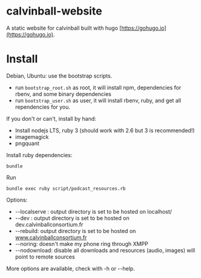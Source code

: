# calvinball-website
A static website for calvinball built with hugo [https://gohugo.io](https://gohugo.io).

# Install

Debian, Ubuntu: use the bootstrap scripts.
- run `bootstrap_root.sh` as root, it will install npm, dependencies for rbenv, and some binary dependencies
- run `bootstrap_user.sh` as user, it will install rbenv, ruby, and get all rependencies for you.

If you don't or can't, install by hand:

- Install nodejs LTS, ruby 3 (should work with 2.6 but 3 is recommended!)
- imagemagick
- pngquant 


Install ruby dependencies:
```
bundle
```

Run
```
bundle exec ruby script/podcast_resources.rb
```

Options:

- --localserve : output directory is set to be hosted on localhost/
- --dev : output directory is set to be hosted on dev.calvinballconsortium.fr
- --rebuild: output directory is set to be hosted on www.calvinballconsortium.fr
- --noring: doesn't make my phone ring through XMPP
- --nodownload: disable all downloads and resources (audio, images) will point to remote sources

More options are available, check with -h or --help.
